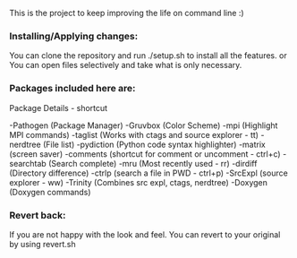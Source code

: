 This is the project to keep improving the life on command line :)

### Installing/Applying changes:

You can clone the repository and run ./setup.sh  to install all the features. 
or
You can open files selectively and take what is only necessary. 
### Packages included here are: 

Package   Details - shortcut

-Pathogen  (Package Manager)
-Gruvbox   (Color Scheme)
-mpi       (Highlight MPI commands)
-taglist   (Works with ctags and source explorer - tt)
-nerdtree  (File list)
-pydiction (Python code syntax highlighter)
-matrix    (screen saver)
-comments  (shortcut for comment or uncomment - ctrl+c)
-searchtab (Search complete)
-mru       (Most recently used - rr)
-dirdiff   (Directory difference)
-ctrlp     (search a file in PWD - ctrl+p) 
-SrcExpl   (source explorer - ww)
-Trinity   (Combines src expl, ctags, nerdtree)
-Doxygen   (Doxygen commands)

### Revert back:

If you are not happy with the look and feel. You can revert to your original by 
using revert.sh
